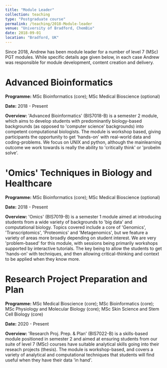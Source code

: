 ```yaml
---
title: "Module Leader"
collection: teaching
type: "Postgraduate course"
permalink: /teaching/2018-Module-leader
venue: "University of Bradford, ChemBio"
date: 2018-09-01
location: "Bradford, UK"
---
```


Since 2018, Andrew has been module leader for a number of level 7 (MSc) PGT modules. While specific details age given below, in each case Andrew was responsible for module development, content creation and delivery.

Advanced Bioinformatics
======
**Programme:** MSc Bioinformatics (core); MSc Medical Bioscience (optional)

**Date:** 2018 - Present

**Overview:** 'Advanced Bioinformatics' (BIS7018-B) is a semester 2 module, which aims to develop students with predominantly biology-based backgrounds (as opposed to 'computer science' backgrounds) into competent computational biologists. The module is workshop based, giving participants the opportunity to get 'hands-on' with real-world data and coding-problems. We focus on UNIX and python, although the mainlearning outcome we work towards is really the ability to 'critically think' or 'probelm solve'.

'Omics' Techniques in Biology and Healthcare
======
**Programme:** MSc Bioinformatics (core); MSc Medical Bioscience (optional)

**Date:** 2018 - Present

**Overview:** 'Omics' (BIS7019-B) is a semester 1 module aimed at introducing students from a wide variety of backgrounds to 'big data' and computational biology. Topics covered include a core of 'Genomics', 'Transcriptomics', 'Proteomics' and 'Metagenomics', but we feature a variety of areas more broadly depending on student interest. We are very 'problem-based' for this module, with sessions being primarily workshops supported by interactive tutorials. The key being to allow the students to get 'hands-on' with techniques, and then allowing critical-thinking and context to be applied when they know more.

Research Project Preparation and Plan
======
**Programme:** MSc Medical Bioscience (core); MSc Bioinformatics (core); MSc Physiology and Molecular Biology (core); MSc Skin Science and Stem Cell Biology (core)

**Date:** 2020 - Present

**Overview:** 'Research Proj. Prep. & Plan' (BIS7022-B) is a skills-based module positioned in semester 2 and aimed at ensuring students from our suite of level 7 (MSc) courses have suitable analytical skills going into their reseach projects (thesis). The module is workshop-based, and covers a variety of analytical and computational techniques that students will find useful when they have their data 'in hand'.
